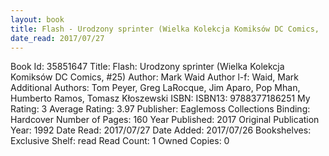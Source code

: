 ```yaml
---
layout: book
title: Flash - Urodzony sprinter (Wielka Kolekcja Komiksów DC Comics,  no. 25)
date_read: 2017/07/27
---
```


Book Id: 35851647
Title: Flash: Urodzony sprinter (Wielka Kolekcja Komiksów DC Comics, #25)
Author: Mark Waid
Author l-f: Waid, Mark
Additional Authors: Tom Peyer, Greg LaRocque, Jim Aparo, Pop Mhan, Humberto Ramos, Tomasz Kłoszewski
ISBN: 
ISBN13: 9788377186251
My Rating: 3
Average Rating: 3.97
Publisher: Eaglemoss Collections
Binding: Hardcover
Number of Pages: 160
Year Published: 2017
Original Publication Year: 1992
Date Read: 2017/07/27
Date Added: 2017/07/26
Bookshelves: 
Exclusive Shelf: read
Read Count: 1
Owned Copies: 0

